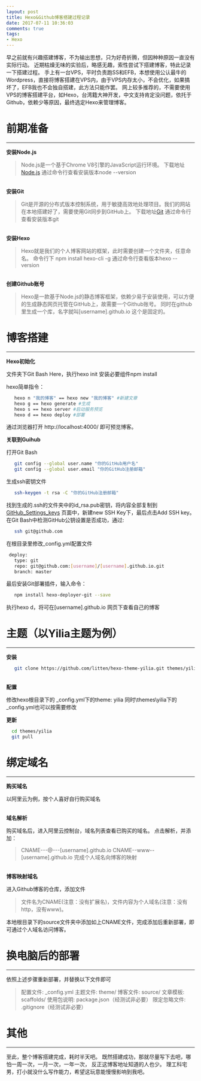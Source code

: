 ```yaml
---
layout: post
title: Hexo&Github博客搭建过程记录
date: 2017-07-11 10:36:03
comments: true
tags:
- Hexo
---
```

早之前就有兴趣搭建博客，不为输出思想，只为好奇折腾，但因种种原因一直没有实际行动。
近期枯燥无味的实验后，略感无趣，索性尝试下搭建博客，特此记录一下搭建过程。
手上有一台VPS，平时负责跑SS和EFB，本想使用公认最牛的Wordpress，直接将博客搭建在VPS内，由于VPS内存太小，不会优化，如果搞坏了，EFB我也不会独自搭建，此方法只能作罢。
网上较多推荐的，不需要使用VPS的博客搭建平台，如Hexo，台湾籍大神开发，中文支持肯定没问题，依托于Github，依赖少等原因，最终选定Hexo来管理博客。
<!--more--> 
# 前期准备
---
**安装Node.js**<br>

>Node.js是一个基于Chrome V8引擎的JavaScript运行环境。 
 下载地址[Node.js](https://nodejs.org/en/)
>通过命令行查看安装版本node --version

<br>**安装Git**<br>

>Git是开源的分布式版本控制系统，用于敏捷高效地处理项目。我们的网站在本地搭建好了，需要使用Git同步到GitHub上。
 下载地址[Git](https://git-scm.com/)
>通过命令行查看安装版本git

<br>**安装Hexo**<br>

>Hexo就是我们的个人博客网站的框架，此时需要创建一个文件夹，任意命名。
 命令行下  npm install hexo-cli -g
>通过命令行查看版本hexo --version

<br>**创建Github账号**<br>
 >Hexo是一款基于Node.js的静态博客框架，依赖少易于安装使用，可以方便的生成静态网页托管在GitHub上，故需要一个Github账号。
 同时在github里生成一个库，名字就叫[username].github.io
 这个是固定的。

# 博客搭建 
---
**Hexo初始化**<br>

 文件夹下Git Bash Here，执行hexo init
 安装必要组件npm install
 
  hexo简单指令：
``` bash
   hexo n "我的博客" == hexo new "我的博客" #新建文章 
   hexo g == hexo generate #生成 
   hexo s == hexo server #启动服务预览 
   hexo d == hexo deploy #部署
```
 通过浏览器打开 http://localhost:4000/ 即可预览博客。

**关联到Guihub**

 打开Git Bash
``` bash
   git config --global user.name "你的GitHub用户名"
   git config --global user.email "你的GitHub注册邮箱"
```
 生成ssh密钥文件
``` bash
   ssh-keygen -t rsa -C "你的GitHub注册邮箱"
```
 找到生成的.ssh的文件夹中的id_rsa.pub密钥，将内容全部复制到[GitHub_Settings_keys](https://github.com/settings/keys) 页面中，新建new SSH Key下，最后点击Add SSH key。
 在Git Bash中检测GitHub公钥设置是否成功，通过:
``` bash
   ssh git@github.com 
```
 在根目录里修改_config.yml配置文件
``` bash
 deploy: 
   type: git
   repo: git@github.com:[username]/[username].github.io.git
   branch: master
```

 最后安装Git部署插件，输入命令：
``` bash
   npm install hexo-deployer-git --save
```
 执行hexo d，将可在[username].github.io 网页下查看自己的博客


# 主题（以Yilia主题为例）
---
**安装**<br>

``` bash
   git clone https://github.com/litten/hexo-theme-yilia.git themes/yilia
```

<br>**配置**<br>

  修改hexo根目录下的 _config.yml下的theme: yilia
  同时\themes\yilia下的 _config.yml也可以按需要修改  

**更新**<br>

``` bash
  cd themes/yilia
  git pull
```

# 绑定域名
---
**购买域名**<br>

以阿里云为例，按个人喜好自行购买域名

<br>**域名解析**<br>

购买域名后，进入阿里云控制台，域名列表查看已购买的域名。
点击解析，并添加：
> CNAME---@---[username].github.io
> CNAME--www--[username].github.io
完成个人域名向博客的映射

<br>**博客映射域名**<br>

进入Github博客的仓库，添加文件
>文件名为CNAME(注意：没有扩展名)，文件内容为个人域名(注意：没有http，没有www)。

本地根目录下的source文件夹中添加如上CNAME文件，完成添加后重新部署，即可通过个人域名访问博客。

# 换电脑后的部署
---
 依照上述步骤重新部署，并替换以下文件即可
>配置文件: _config.yml
 主题文件: theme/
 博客文件: source/
 文章模板: scaffolds/
 使用包说明: package.json（经测试非必要）
>限定忽略文件: .gitignore（经测试非必要）

# 其他
---
至此，整个博客搭建完成，耗时半天吧。
既然搭建成功，那就尽量写下去吧，哪怕一周一次，一月一次，一年一次，
反正这博客地址知道的人也少。
理工科宅男，打小就没什么写作能力，希望这玩意能慢慢影响到我吧。

 
